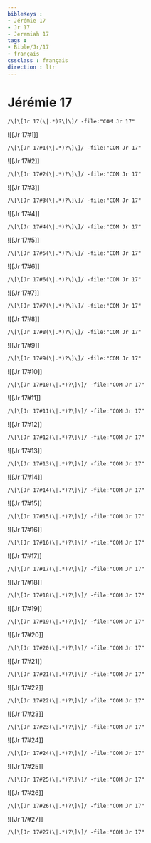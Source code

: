 ```yaml
---
bibleKeys : 
- Jérémie 17
- Jr 17
- Jeremiah 17
tags : 
- Bible/Jr/17
- français
cssclass : français
direction : ltr
---
```


# Jérémie 17

```query
/\[\[Jr 17(\|.*)?\]\]/ -file:"COM Jr 17"
```



![[Jr 17#1]]

```query
/\[\[Jr 17#1(\|.*)?\]\]/ -file:"COM Jr 17"
```

![[Jr 17#2]]

```query
/\[\[Jr 17#2(\|.*)?\]\]/ -file:"COM Jr 17"
```

![[Jr 17#3]]

```query
/\[\[Jr 17#3(\|.*)?\]\]/ -file:"COM Jr 17"
```

![[Jr 17#4]]

```query
/\[\[Jr 17#4(\|.*)?\]\]/ -file:"COM Jr 17"
```

![[Jr 17#5]]

```query
/\[\[Jr 17#5(\|.*)?\]\]/ -file:"COM Jr 17"
```

![[Jr 17#6]]

```query
/\[\[Jr 17#6(\|.*)?\]\]/ -file:"COM Jr 17"
```

![[Jr 17#7]]

```query
/\[\[Jr 17#7(\|.*)?\]\]/ -file:"COM Jr 17"
```

![[Jr 17#8]]

```query
/\[\[Jr 17#8(\|.*)?\]\]/ -file:"COM Jr 17"
```

![[Jr 17#9]]

```query
/\[\[Jr 17#9(\|.*)?\]\]/ -file:"COM Jr 17"
```

![[Jr 17#10]]

```query
/\[\[Jr 17#10(\|.*)?\]\]/ -file:"COM Jr 17"
```

![[Jr 17#11]]

```query
/\[\[Jr 17#11(\|.*)?\]\]/ -file:"COM Jr 17"
```

![[Jr 17#12]]

```query
/\[\[Jr 17#12(\|.*)?\]\]/ -file:"COM Jr 17"
```

![[Jr 17#13]]

```query
/\[\[Jr 17#13(\|.*)?\]\]/ -file:"COM Jr 17"
```

![[Jr 17#14]]

```query
/\[\[Jr 17#14(\|.*)?\]\]/ -file:"COM Jr 17"
```

![[Jr 17#15]]

```query
/\[\[Jr 17#15(\|.*)?\]\]/ -file:"COM Jr 17"
```

![[Jr 17#16]]

```query
/\[\[Jr 17#16(\|.*)?\]\]/ -file:"COM Jr 17"
```

![[Jr 17#17]]

```query
/\[\[Jr 17#17(\|.*)?\]\]/ -file:"COM Jr 17"
```

![[Jr 17#18]]

```query
/\[\[Jr 17#18(\|.*)?\]\]/ -file:"COM Jr 17"
```

![[Jr 17#19]]

```query
/\[\[Jr 17#19(\|.*)?\]\]/ -file:"COM Jr 17"
```

![[Jr 17#20]]

```query
/\[\[Jr 17#20(\|.*)?\]\]/ -file:"COM Jr 17"
```

![[Jr 17#21]]

```query
/\[\[Jr 17#21(\|.*)?\]\]/ -file:"COM Jr 17"
```

![[Jr 17#22]]

```query
/\[\[Jr 17#22(\|.*)?\]\]/ -file:"COM Jr 17"
```

![[Jr 17#23]]

```query
/\[\[Jr 17#23(\|.*)?\]\]/ -file:"COM Jr 17"
```

![[Jr 17#24]]

```query
/\[\[Jr 17#24(\|.*)?\]\]/ -file:"COM Jr 17"
```

![[Jr 17#25]]

```query
/\[\[Jr 17#25(\|.*)?\]\]/ -file:"COM Jr 17"
```

![[Jr 17#26]]

```query
/\[\[Jr 17#26(\|.*)?\]\]/ -file:"COM Jr 17"
```

![[Jr 17#27]]

```query
/\[\[Jr 17#27(\|.*)?\]\]/ -file:"COM Jr 17"
```

